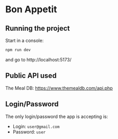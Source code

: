 # Bon Appetit

## Running the project

Start in a console:
```bash
npm run dev
```

and go to http://localhost:5173/

## Public API used

The Meal DB: https://www.themealdb.com/api.php

## Login/Password

The only login/password the app is accepting is:
- Login: `user@gmail.com`    
- Password: `user`